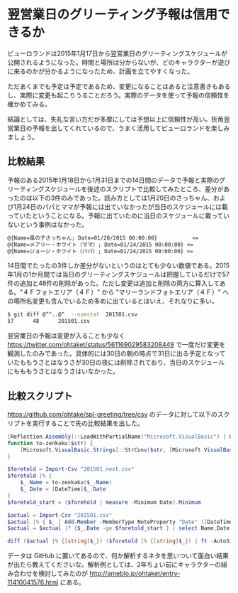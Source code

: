 # 翌営業日のグリーティング予報は信用できるか

ピューロランドは2015年1月17日から翌営業日のグリーティングスケジュールが公開されるようになった。時間と場所は分からないが、どのキャラクターが遊びに来るのかが分かるようになったため、計画を立てやすくなった。

ただあくまでも予定は予定であるため、変更になることはあると注意書きもあるし、実際に変更も起こりうることだろう。実際のデータを使って予報の信頼性を確かめてみる。

結論としては、失礼な言い方だが多摩にしては予想以上に信頼性が高い。折角翌営業日の予報を出してくれているので、うまく活用してピューロランドを楽しみましょう。

## 比較結果

予報のある2015年1月18日から1月31日までの14日間のデータで予報と実際のグリーティングスケジュールを後述のスクリプトで比較してみたところ、差分があったのは以下の3件のみであった。読み方としては1月20日のさっちゃん、および1月24日のパパとママが予報には出ていなかったが当日のスケジュールには載っていたということになる。予報に出ていたのに当日のスケジュールに載っていないという事例はなかった。

```txt
@{Name=風の子さっちゃん; Date=01/20/2015 00:00:00}           <=
@{Name=メアリー・ホワイト（ママ）; Date=01/24/2015 00:00:00} <=
@{Name=ジョージ・ホワイト（パパ）; Date=01/24/2015 00:00:00} <=
```

14日間でたったの3件しか差分がないというのはとても少ない数値である。2015年1月の1か月間では当日のグリーティングスケジュールは把握しているだけで57件の追加と48件の削除があった。ただし変更は追加と削除の両方に算入してある。"４Ｆフォトエリア（４Ｆ）" から "マリーランドフォトエリア（４Ｆ）" への場所名変更も含んでいるため多めに出ているとはいえ、それなりに多い。

```bash
$ git diff @^^..@^  --numstat  201501.csv
57      48      201501.csv
```

翌営業日の予報は変更が入ることも少なく <https://twitter.com/ohtaket/status/561169029583208449> で一度だけ変更を観測したのみであった。具体的には30日の朝の時点で31日に出る予定となっていたももうさとはなうさが30日の夜には削除されており、当日のスケジュールにもももうさとはなうさはいなかった。

## 比較スクリプト

<https://github.com/ohtake/spl-greeting/tree/csv> のデータに対して以下のスクリプトを実行することで先の比較結果を出した。

```ps1
[Reflection.Assembly]::LoadWithPartialName("Microsoft.VisualBasic") | Out-Null
function to-zenkaku($str) {
    [Microsoft.VisualBasic.Strings]::StrConv($str, [Microsoft.VisualBasic.VbStrConv]::Wide)
}

$foretold = Import-Csv "201501_next.csv"
$foretold |% {
    $_.Name = to-zenkaku($_.Name)
    $_.Date = [DateTime]$_.Date
}
$foretold_start = ($foretold | measure -Minimum Date).Minimum

$actual = Import-Csv "201501.csv"
$actual |% { $_ | Add-Member -MemberType NoteProperty "Date" ([DateTime]$_.Start).Date }
$actual = $actual |? {$_.Date -ge $foretold_start } | select Name,Date -Unique

diff ($actual |% {[string]$_}) ($foretold |% {[string]$_}) | ft -AutoSize
```

データは GitHub に置いてあるので、何か解析するネタを思いついて面白い結果が出たら教えてくださいな。解析例としては、2年ちょい前にキャラクターの組み合わせを検討してみたのが <http://ameblo.jp/ohtaket/entry-11410041576.html> にある。
